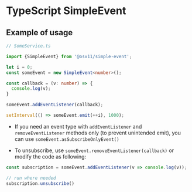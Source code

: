 # TypeScript SimpleEvent

## Example of usage

```typescript
// SomeService.ts

import {SimpleEvent} from '@osx11/simple-event';

let i = 0;
const someEvent = new SimpleEvent<number>();

const callback = (v: number) => {
  console.log(v);
}

someEvent.addEventListener(callback);

setInterval(() => someEvent.emit(++i), 1000);
```

- If you need an event type with `addEventListener` and `removeEventListener` methods only (to prevent unintended emit),
you can use `someEvent.asSubscribeOnlyEvent()`

- To unsubscribe, use `someEvent.removeEventListener(callback)` or modify the code as following:
```typescript
const subscription = someEvent.addEventListener(v => console.log(v));

// run where needed
subscription.unsubscribe()
```
